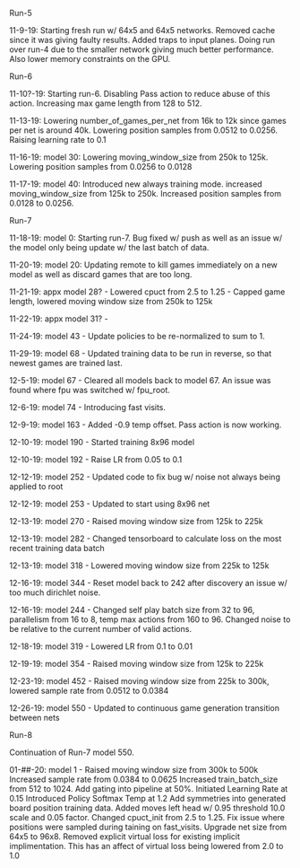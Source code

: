 Run-5

11-9-19: Starting fresh run w/ 64x5 and 64x5 networks. Removed cache since it was giving faulty results. Added traps to input planes. Doing run over run-4 due to the smaller network giving much better performance. Also lower memory constraints on the GPU.

Run-6

11-10?-19: Starting run-6. Disabling Pass action to reduce abuse of this action. Increasing max game length from 128 to 512. 

11-13-19: Lowering number_of_games_per_net from 16k to 12k since games per net is around 40k. Lowering position samples from 0.0512 to 0.0256. Raising learning rate to 0.1

11-16-19: model 30: Lowering moving_window_size from 250k to 125k. Lowering position samples from 0.0256 to 0.0128

11-17-19: model 40: Introduced new always training mode. increased moving_window_size from 125k to 250k. Increased position samples from 0.0128 to 0.0256.

Run-7

11-18-19: model 0: Starting run-7. Bug fixed w/ push as well as an issue w/ the model only being update w/ the last batch of data.

11-20-19: model 20: Updating remote to kill games immediately on a new model as well as discard games that are too long.

11-21-19: appx model 28? - Lowered cpuct from 2.5 to 1.25 - Capped game length, lowered moving window size from 250k to 125k

11-22-19: appx model 31? -

11-24-19: model 43 - Update policies to be re-normalized to sum to 1.

11-29-19: model 68 - Updated training data to be run in reverse, so that newest games are trained last.

12-5-19: model 67 - Cleared all models back to model 67. An issue was found where fpu was switched w/ fpu_root.

12-6-19: model 74 - Introducing fast visits.

12-9-19: model 163 - Added -0.9 temp offset. Pass action is now working.

12-10-19: model 190 - Started training 8x96 model

12-10-19: model 192 - Raise LR from 0.05 to 0.1

12-12-19: model 252 - Updated code to fix bug w/ noise not always being applied to root

12-12-19: model 253 - Updated to start using 8x96 net

12-13-19: model 270 - Raised moving window size from 125k to 225k

12-13-19: model 282 - Changed tensorboard to calculate loss on the most recent training data batch

12-13-19: model 318 - Lowered moving window size from 225k to 125k

12-16-19: model 344 - Reset model back to 242 after discovery an issue w/ too much dirichlet noise.

12-16-19: model 244 - Changed self play batch size from 32 to 96, parallelism from 16 to 8, temp max actions from 160 to 96. Changed noise to be relative to the current number of valid actions.

12-18-19: model 319 - Lowered LR from 0.1 to 0.01

12-19-19: model 354 - Raised moving window size from 125k to 225k

12-23-19: model 452 - Raised moving window size from 225k to 300k, lowered sample rate from 0.0512 to 0.0384

12-26-19: model 550 - Updated to continuous game generation transition between nets

Run-8

Continuation of Run-7 model 550.

01-##-20: model 1 -
    Raised moving window size from 300k to 500k
    Increased sample rate from 0.0384 to 0.0625
    Increased train_batch_size from 512 to 1024.
    Add gating into pipeline at 50%.
    Initiated Learning Rate at 0.15
    Introduced Policy Softmax Temp at 1.2
    Add symmetries into generated board position training data.
    Added moves left head w/ 0.95 threshold 10.0 scale and 0.05 factor.
    Changed cpuct_init from 2.5 to 1.25.
    Fix issue where positions were sampled during taining on fast_visits.
    Upgrade net size from 64x5 to 96x8.
    Removed explicit virtual loss for existing implicit implimentation. This has an affect of virtual loss being lowered from 2.0 to 1.0
